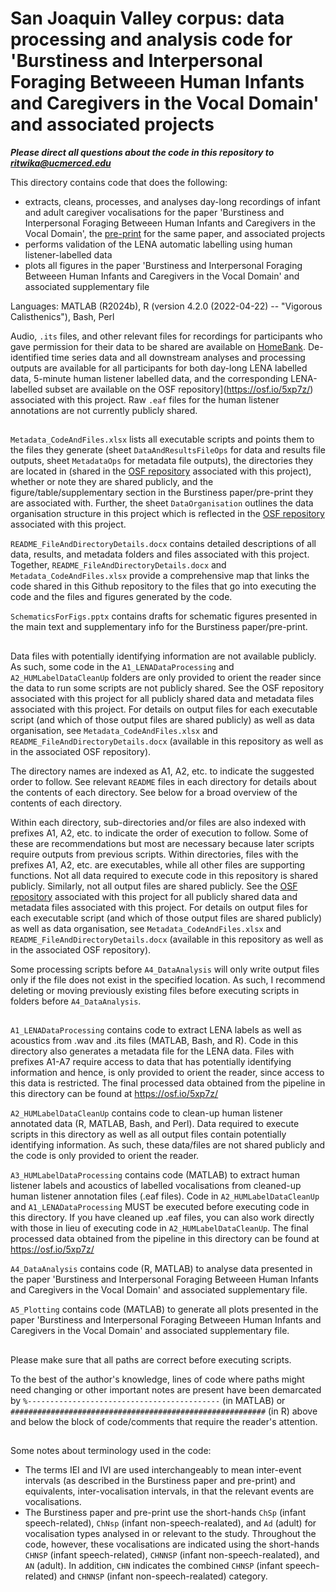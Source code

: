 # San Joaquin Valley corpus: data processing and analysis code for 'Burstiness and Interpersonal Foraging Betweeen Human Infants and Caregivers in the Vocal Domain' and associated projects  

***Please direct all questions about the code in this repository to ritwika@ucmerced.edu***  

This directory contains code that does the following:
- extracts, cleans, processes, and analyses day-long recordings of infant and adult caregiver vocalisations for the paper 'Burstiness and Interpersonal Foraging Betweeen Human Infants and Caregivers in the Vocal Domain', the [pre-print](https://arxiv.org/abs/2505.01545) for the same paper, and associated projects
- performs validation of the LENA automatic labelling using human listener-labelled data
- plots all figures in the paper 'Burstiness and Interpersonal Foraging Betweeen Human Infants and Caregivers in the Vocal Domain' and associated supplementary file

Languages: MATLAB (R2024b), R (version 4.2.0 (2022-04-22) -- "Vigorous Calisthenics"), Bash, Perl

Audio, `.its` files, and other relevant files for recordings for participants who gave permission for their data to be shared are available on [HomeBank](https://doi.org/10.21415/T54S3C). De-identified time series data and all downstream analyses and processing outputs are available for all participants for both day-long LENA labelled data, 5-minute human listener labelled data, and the corresponding LENA-labelled subset are available on the OSF repository](https://osf.io/5xp7z/) associated with this project. Raw `.eaf` files for the human listener annotations are not currently publicly shared.

##  

`Metadata_CodeAndFiles.xlsx` lists all executable scripts and points them to the files they generate (sheet `DataAndResultsFileOps` for data and results file outputs, sheet `MetadataOps` for metadata file outputs), the directories they are located in (shared in the [OSF repository](https://osf.io/5xp7z/) associated with this project), whether or note they are shared publicly, and the figure/table/supplementary section in the Burstiness paper/pre-print they are associated with. Further, the sheet `DataOrganisation` outlines the data organisation structure in this project which is reflected in the [OSF repository](https://osf.io/5xp7z/) associated with this project. 

`README_FileAndDirectoryDetails.docx` contains detailed descriptions of all data, results, and metadata folders and files associated with this project. Together, `README_FileAndDirectoryDetails.docx` and `Metadata_CodeAndFiles.xlsx` provide a comprehensive map that links the code shared in this Github repository to the files that go into executing the code and the files and figures generated by the code. 

`SchematicsForFigs.pptx` contains drafts for schematic figures presented in the main text and supplementary info for the Burstiness paper/pre-print. 

## 

Data files with potentially identifying information are not available publicly. As such, some code in the `A1_LENADataProcessing` and `A2_HUMLabelDataCleanUp` folders are only provided to orient the reader since the data to run some scripts are not publicly shared. See the OSF repository associated with this project for all publicly shared data and metadata files associated with this project. For details on output files for each executable script (and which of those output files are shared publicly) as well as data organisation, see `Metadata_CodeAndFiles.xlsx` and `README_FileAndDirectoryDetails.docx` (available in this repository as well as in the associated OSF repository).

The directory names are indexed as A1, A2, etc. to indicate the suggested order to follow. See relevant `README` files in each directory for details about the contents of each directory. See below for a broad overview of the contents of each directory.

Within each directory, sub-directories and/or files are also indexed with prefixes A1, A2, etc. to indicate the order of execution to follow. Some of these are recommendations but most are necessary because later scripts require outputs from previous scripts. Within directories, files with the prefixes A1, A2, etc. are executables, while all other files are supporting functions. Not all data required to execute code in this repository is shared publicly. Similarly, not all output files are shared publicly. See the [OSF repository](https://osf.io/5xp7z/) associated with this project for all publicly shared data and metadata files associated with this project. For details on output files for each executable script (and which of those output files are shared publicly) as well as data organisation, see `Metadata_CodeAndFiles.xlsx` and `README_FileAndDirectoryDetails.docx` (available in this repository as well as in the associated OSF repository).

Some processing scripts before `A4_DataAnalysis` will only write output files only if the file does not exist in the specified location. As such, I recommend deleting or moving previously existing files before executing scripts in folders before `A4_DataAnalysis`.

##

`A1_LENADataProcessing` contains code to extract LENA labels as well as acoustics from .wav and .its files (MATLAB, Bash, and R). Code in this directory also generates a metadata file for the LENA data. Files with prefixes A1-A7 require access to data that has potentially identifying information and hence, is only provided to orient the reader, since access to this data is restricted. The final processed data obtained from the pipeline in this directory can be found at https://osf.io/5xp7z/

`A2_HUMLabelDataCleanUp` contains code to clean-up human listener annotated data (R, MATLAB, Bash, and Perl). Data required to execute scripts in this directory as well as all output files contain potentially identifying information. As such, these data/files are not shared publicly and the code is only provided to orient the reader.  

`A3_HUMLabelDataProcessing` contains code (MATLAB) to extract human listener labels and acoustics of labelled vocalisations from cleaned-up human listener annotation files (.eaf files). Code in `A2_HUMLabelDataCleanUp` and `A1_LENADataProcessing` MUST be executed before executing code in this directory. If you have cleaned up .eaf files, you can also work directly with those in lieu of executing code in `A2_HUMLabelDataCleanUp`. The final processed data obtained from the pipeline in this directory can be found at https://osf.io/5xp7z/

`A4_DataAnalysis` contains code (R, MATLAB) to analyse data presented in the paper 'Burstiness and Interpersonal Foraging Betweeen Human Infants and Caregivers in the Vocal Domain' and associated supplementary file. 

`A5_Plotting` contains code (MATLAB) to generate all plots presented in the paper 'Burstiness and Interpersonal Foraging Betweeen Human Infants and Caregivers in the Vocal Domain' and associated supplementary file.

##
Please make sure that all paths are correct before executing scripts. 

To the best of the author's knowledge, lines of code where paths might need changing or other important notes are present have been demarcated by `%-------------------------------------------` (in MATLAB) or `#########################################################` (in R) above and below the block of code/comments that require the reader's attention. 
##

Some notes about terminology used in the code:  
- The terms IEI and IVI are used interchangeably to mean inter-event intervals (as described in the Burstiness paper and pre-print) and equivalents, inter-vocalisation intervals, in that the relevant events are vocalisations.
- The Burstiness paper and pre-print use the short-hands `ChSp` (infant speech-related), `ChNsp` (infant non-speech-realated), and `Ad` (adult) for vocalisation types analysed in or relevant to the study. Throughout the code, however, these vocalisations are indicated using the short-hands `CHNSP` (infant speech-related), `CHNNSP` (infant non-speech-realated), and `AN` (adult). In addition, `CHN` indicates the combined `CHNSP` (infant speech-related) and `CHNNSP` (infant non-speech-realated) category.


